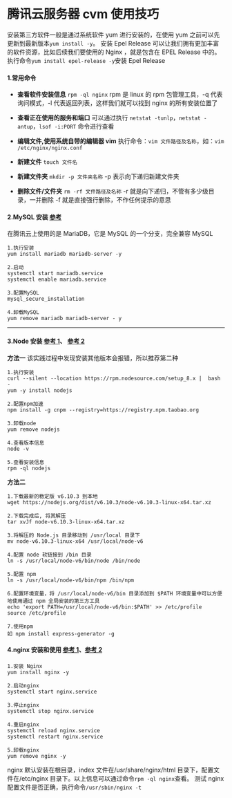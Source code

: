 # 腾讯云服务器 cvm 使用技巧

安装第三方软件一般是通过系统软件 yum 进行安装的，在使用 yum 之前可以先更新到最新版本`yum install -y`。
安装 Epel Release 可以让我们拥有更加丰富的软件资源，比如后续我们要使用的 Nginx ，就是包含在 EPEL Release 中的。执行命令`yum install epel-release -y`安装 Epel Release

#### 1.常用命令

- **查看软件安装信息**
  `rpm -ql nginx`
  rpm 是 linux 的 rpm 包管理工具，-q 代表询问模式，-l 代表返回列表，这样我们就可以找到 nginx 的所有安装位置了
- **查看正在使用的服务和端口**
  可以通过执行 `netstat -tunlp`，`netstat -antup`，`lsof -i:PORT` 命令进行查看
- **编辑文件,使用系统自带的编辑器 vim**
  执行命令：`vim 文件路径及名称`，如：`vim /etc/nginx/nginx.conf`

- **新建文件**
  `touch 文件名`
- **新建文件夹**
  `mkdir -p 文件夹名称`
  -p 表示向下递归新建文件夹
- **删除文件/文件夹**
  `rm -rf 文件路径及名称`
  -r 就是向下递归，不管有多少级目录，一并删除
  -f 就是直接强行删除，不作任何提示的意思

#### 2.MySQL 安装 [参考](https://cloud.tencent.com/developer/labs/lab/10376)

在腾讯云上使用的是 MariaDB，它是 MySQL 的一个分支，完全兼容 MySQL

```
1.执行安装
yum install mariadb mariadb-server -y

2.启动
systemctl start mariadb.service
systemctl enable mariadb.service

3.配置MySQL
mysql_secure_installation

4.卸载MySQL
yum remove mariadb mariadb-server - y
```

---

#### 3.Node 安装 [参考 1](https://cloud.tencent.com/developer/labs/lab/10371)、 [参考 2](https://cloud.tencent.com/developer/labs/lab/10040)

**方法一**
该实践过程中发现安装其他版本会报错，所以推荐第二种

```
1.执行安装
curl --silent --location https://rpm.nodesource.com/setup_8.x |  bash -
yum -y install nodejs

2.配置npm加速
npm install -g cnpm --registry=https://registry.npm.taobao.org

3.卸载node
yum remove nodejs

4.查看版本信息
node -v

5.查看安装信息
rpm -ql nodejs
```

**方法二**

```
1.下载最新的稳定版 v6.10.3 到本地
wget https://nodejs.org/dist/v6.10.3/node-v6.10.3-linux-x64.tar.xz

2.下载完成后, 将其解压
tar xvJf node-v6.10.3-linux-x64.tar.xz

3.将解压的 Node.js 目录移动到 /usr/local 目录下
mv node-v6.10.3-linux-x64 /usr/local/node-v6

4.配置 node 软链接到 /bin 目录
ln -s /usr/local/node-v6/bin/node /bin/node

5.配置 npm
ln -s /usr/local/node-v6/bin/npm /bin/npm

6.配置环境变量，将 /usr/local/node-v6/bin 目录添加到 $PATH 环境变量中可以方便地使用通过 npm 全局安装的第三方工具
echo 'export PATH=/usr/local/node-v6/bin:$PATH' >> /etc/profile
source /etc/profile

7.使用npm
如 npm install express-generator -g
```

#### 4.nginx 安装和使用 [参考 1](https://cloud.tencent.com/developer/labs/lab/10376)、[参考 2](https://www.cnblogs.com/zengfp/p/9897026.html)

```
1.安装 Nginx
yum install nginx -y

2.启动nginx
systemctl start nginx.service

3.停止nginx
systemctl stop nginx.service

4.重启nginx
systemctl reload nginx.service
systemctl restart nginx.service

5.卸载nginx
yum remove nginx -y

```

nginx 默认安装在根目录，index 文件在/usr/share/nginx/html 目录下，配置文件在/etc/nginx 目录下。以上信息可以通过命令`rpm -ql nginx`查看。
测试 nginx 配置文件是否正确，执行命令`/usr/sbin/nginx -t`
